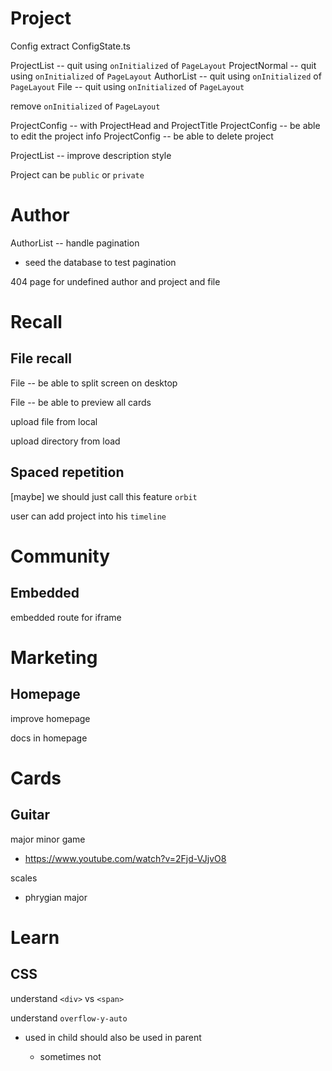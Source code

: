 # Project

Config extract ConfigState.ts

ProjectList -- quit using `onInitialized` of `PageLayout`
ProjectNormal -- quit using `onInitialized` of `PageLayout`
AuthorList -- quit using `onInitialized` of `PageLayout`
File -- quit using `onInitialized` of `PageLayout`

remove `onInitialized` of `PageLayout`

ProjectConfig -- with ProjectHead and ProjectTitle
ProjectConfig -- be able to edit the project info
ProjectConfig -- be able to delete project

ProjectList -- improve description style

Project can be `public` or `private`

# Author

AuthorList -- handle pagination

- seed the database to test pagination

404 page for undefined author and project and file

# Recall

## File recall

File -- be able to split screen on desktop

File -- be able to preview all cards

upload file from local

upload directory from load

## Spaced repetition

[maybe] we should just call this feature `orbit`

user can add project into his `timeline`

# Community

## Embedded

embedded route for iframe

# Marketing

## Homepage

improve homepage

docs in homepage

# Cards

## Guitar

major minor game

- https://www.youtube.com/watch?v=2Fjd-VJjvO8

scales

- phrygian major

# Learn

## CSS

understand `<div>` vs `<span>`

understand `overflow-y-auto`

- used in child should also be used in parent

  - sometimes not
